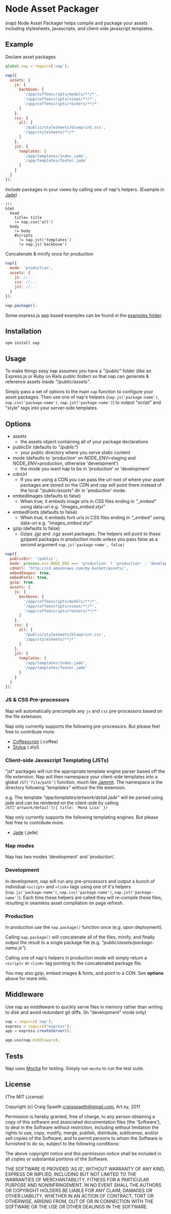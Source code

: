 # Node Asset Packager

(nap) Node Asset Packager helps compile and package your assets including stylesheets, javascripts, and client-side javascript templates.

## Example

Declare asset packages

````javascript
global.nap = require('nap');

nap({
  assets: {
    js: {
      backbone: [
        '/app/coffeescripts/models/**/*', 
        '/app/coffeescripts/views/**/*', 
        '/app/coffeescripts/routers/**/*'
      ]
    },
    css: {
      all: [
        '/public/stylesheets/blueprint.css',
        '/app/stylesheets/**/*'
      ]
    },
    jst: {
      templates: [
        '/app/templates/index.jade',
        '/app/templates/footer.jade'
      ]
    }
  }
});
````

Include packages in your views by calling one of nap's helpers. (Example in [Jade](https://github.com/visionmedia/jade))

````jade
!!!
html
  head
    title= title
    != nap.css('all')
  body
    != body
    #scripts
      != nap.jst('templates')
      != nap.js('backbone')
````

Concatenate & minify once for production

````javascript
nap({
  mode: 'production',
  assets: {
    js: //...
    css: //...
    jst: //...
  }
});

nap.package();
````

Some express.js app based examples can be found in the [examples folder](https://github.com/craigspaeth/nap/tree/master/examples).

## Installation

`npm install nap`

## Usage

To make things easy nap assumes you have a *"/public"* folder (like an Express.js or Ruby on Rails public folder) so that nap can generate & reference assets inside *"/public/assets"*.

Simply pass a set of options to the main `nap` function to configure your asset packages. Then use one of nap's helpers (`nap.js('package-name')`, `nap.css('package-name')`, `nap.jst('package-name')`) to output "script" and "style" tags into your server-side templates.

## Options

* assets
  * the assets object containing all of your package declarations
* publicDir (defaults to *"/public"*)
  * your public directory where you serve static content
* mode (defaults to 'production' on NODE_ENV=staging and NODE_ENV=production, otherwise 'development')
  * the mode you want nap to be in 'production' or 'development'
* cdnUrl
  * If you are using a CDN you can pass the url root of where your asset packages are stored on the CDN and nap will point there instead of the local *"/public/assets"* dir in 'production' mode.
* embedImages (defaults to false)
  * When true, it embeds image urls in CSS files ending in *"_embed"* using data-uri  e.g. *"images_embed.styl"*
* embedFonts (defaults to false)
  * When true, it embeds font urls in CSS files ending in *"_embed"* using data-uri  e.g. *"images_embed.styl"*
* gzip (defaults to false)
  * Gzips .jgz and .cgz asset packages. The helpers will point to these gzipped packages in production mode unless you pass false as a second argument `nap.js('package-name', false)`

````javascript
nap({
  publicDir: '/public',
  mode: process.env.NODE_ENV === 'production' ? 'production' : 'development',
  cdnUrl: 'http://s3.amazonaws.com/my-bucket/assets/',
  embedImages: true,
  embedFonts: true,
  gzip: true,
  assets: {
    js: {
      backbone: [
        '/app/coffeescripts/models/**/*',
        '/app/coffeescripts/views/**/*',
        '/app/coffeescripts/routers/**/*'
      ]
    },
    css: {
      all: [
        '/public/stylesheets/blueprint.css',
        '/app/stylesheets/**/*'
      ]
    },
    jst: {
      templates: [
        '/app/templates/index.jade',
        '/app/templates/footer.jade'
      ]
    }
  }
});
````

### JS & CSS Pre-processors

Nap will automatically precompile any `js` and `css` pre-processors based on the file extension.

Nap only currently supports the following pre-processors. But please feel free to contribute more.
  
  * [Coffeescript](http://jashkenas.github.com/coffee-script/) (.coffee)
  * [Stylus](https://github.com/LearnBoost/stylus) (.styl)

### Client-side Javascript Templating (JSTs) 

"jst" packages will run the appropriate template engine parser based off the file extension. Nap will then namespace your client-side templates into a global `JST['file/path']` function, much like [Jammit](http://documentcloud.github.com/jammit/#jst). The namespace is the directory following *"templates"* without the file extension.

e.g. The template *"app/templates/artwork/detail.jade"* will be parsed using jade and can be rendered on the client-side by calling `JST['artwork/detail']({ title: 'Mona Lisa' })`

Nap only currently supports the following templating engines. But please feel free to contribute more.

 * [Jade](https://github.com/visionmedia/jade) (.jade)

### Nap modes

Nap has two modes 'development' and 'production'.

### Development

In development, nap will run any pre-processors and output a bunch of individual `<script>` and `<link>` tags using one of it's helpers (`nap.js('package-name')`, `nap.css('package-name')`, `nap.jst('package-name')`). Each time these helpers are called they will re-compile these files, resulting in seamless asset compilation on page refresh.

### Production
  
In production use the `nap.package()` function once (e.g. upon deployment).

Calling `nap.package()` will concatenate all of the files, minify, and finally output the result to a single package file (e.g. *"public/assets/package-name.js"*). 

Calling one of nap's helpers in production mode will simply return a `<script>` or `<link>` tag pointing to the concatenated package file.
  
You may also gzip, embed images & fonts, and point to a CDN. See **options** above for more info.

## Middleware

Use nap as middleware to quickly serve files in memory rather than writing to disk and avoid redundant git diffs. (In "development" mode only)

````javascript
nap = require('nap');
express = require("express");
app = express.createServer();

app.use(nap.middleware);
````

## Tests

Nap uses [Mocha](https://github.com/visionmedia/mocha) for testing. Simply run `mocha` to run the test suite.

## License

(The MIT License)

Copyright (c) Craig Spaeth <craigspaeth@gmail.com>, Art.sy, 2011

Permission is hereby granted, free of charge, to any person obtaining a copy of this software and associated documentation files (the 'Software'), to deal in the Software without restriction, including without limitation the rights to use, copy, modify, merge, publish, distribute, sublicense, and/or sell copies of the Software, and to permit persons to whom the Software is furnished to do so, subject to the following conditions:

The above copyright notice and this permission notice shall be included in all copies or substantial portions of the Software.

THE SOFTWARE IS PROVIDED 'AS IS', WITHOUT WARRANTY OF ANY KIND, EXPRESS OR IMPLIED, INCLUDING BUT NOT LIMITED TO THE WARRANTIES OF MERCHANTABILITY, FITNESS FOR A PARTICULAR PURPOSE AND NONINFRINGEMENT. IN NO EVENT SHALL THE AUTHORS OR COPYRIGHT HOLDERS BE LIABLE FOR ANY CLAIM, DAMAGES OR OTHER LIABILITY, WHETHER IN AN ACTION OF CONTRACT, TORT OR OTHERWISE, ARISING FROM, OUT OF OR IN CONNECTION WITH THE SOFTWARE OR THE USE OR OTHER DEALINGS IN THE SOFTWARE.
